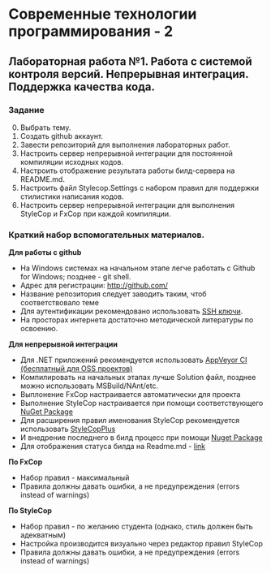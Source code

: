 ﻿# Современные технологии программирования - 2
## Лабораторная работа №1. Работа с системой контроля версий. Непрерывная интеграция. Поддержка качества кода.

### Задание

0. Выбрать тему.
1. Создать github аккаунт.
2. Завести репозиторий для выполнения лабораторных работ.
3. Настроить сервер непрерывной интеграции для постоянной компиляции исходных кодов. 
4. Настроить отображение результата работы билд-сервера на README.md.
5. Настроить файл Stylecop.Settings с набором правил для поддержки стилистики написания кодов.
6. Настроить сервер непрерывной интеграции для выполнения StyleCop и FxCop при каждой компиляции.
 
### Краткий набор вспомогательных материалов.

**Для работы с github**

* На Windows системах на начальном этапе легче работать с Github for Windows; позднее - git shell.
* Адрес для регистрации: http://github.com/
* Название репозитория следует заводить таким, чтоб соответствовало теме
* Для аутентификации рекомендовано использовать [SSH ключи][1]. 
* На просторах интернета достаточно методической литературы по освоению.

**Для непрерывной интеграции**

* Для .NET приложений рекомендуется использовать [AppVeyor CI (бесплатный для OSS проектов)][2]
* Компилировать на начальных этапах лучше Solution файл, позднее можно использовать MSBuild/NAnt/etc.
* Выплонение FxCop настраивается автоматически для проекта
* Выполнение StyleCop настраивается при помощи соответствующего [NuGet Package][3]
* Для расширения правил именования StyleCop рекомендуется использовать [StyleCopPlus][4]
* И внедрение последнего в билд процесс при помощи [Nuget Package][5]
* Для отображения статуса билда на Readme.md - [link][6]

**По FxCop**

* Набор правил - максимальный
* Правила должны давать ошибки, а не предупреждения (errors instead of warnings)

**По StyleCop**

* Набор правил - по желанию студента (однако, стиль должен быть адекватным)
* Настройка производится визуально через редактор правил StyleCop
* Правила должны давать ошибки, а не предупреждения (errors instead of warnings)


[1]: <https://help.github.com/articles/generating-ssh-keys/>
[2]: <http://www.appveyor.com/>
[3]: <http://www.nuget.org/packages/StyleCop.MSBuild/>
[4]: <https://stylecopplus.codeplex.com/>
[5]: <http://www.nuget.org/packages/StyleCopPlus.MSBuild/>
[6]: <http://www.appveyor.com/docs/status-badges>